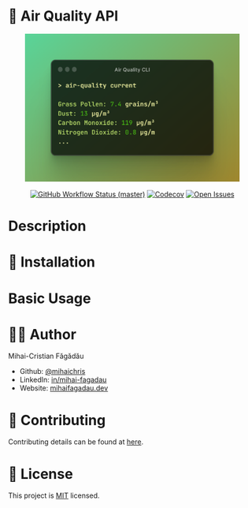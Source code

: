 # 🍃 Air Quality API

<p align="center">
    <img src="./docs/cover.png" height="300" alt="Air Quality">
    <p align="center">
        <a href="https://github.com/mihaichris/air-quality-cli/actions"><img alt="GitHub Workflow Status (master)" src="https://github.com/mihaichris/air-quality-cli/actions/workflows/tests.yml/badge.svg"></a>
        <a href="https://app.codecov.io/gh/mihaichris/air-quality-cli"><img alt="Codecov" src="https://img.shields.io/codecov/c/github/mihaichris/air-quality-cli?color=%23FC0177&label=Codecov"></a>
        <a href="https://github.com/mihaichris/air-quality-cli/issues"><img alt="Open Issues" src="https://img.shields.io/github/issues/mihaichris/air-quality-cli"></a>
    </p>
</p>



# Description
 

# 🚀 Installation


# Basic Usage


# 👨‍💻 Author
Mihai-Cristian Făgădău
 * Github: [@mihaichris](https://github.com/mihaichris)
 * LinkedIn: [in/mihai-fagadau](https://www.linkedin.com/in/mihai-fagadau/)
 * Website: [mihaifagadau.dev](mihaifagadau.dev)

# 🤝 Contributing
Contributing details can be found at [here](./CONTRIBUTING.md).

# 📝 License
This project is [MIT](https://opensource.org/licenses/MIT) licensed.
